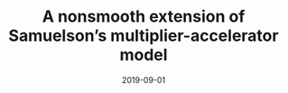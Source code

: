 ---
title: "A nonsmooth extension of Samuelson’s multiplier-accelerator model"
authors:
- admin
- piiroinen
date: "2019-09-01"
doi: "10.1142/S0218127419300271"

# Publication name and optional abbreviated publication name.
publication: "International Journal of Bifurcation and Chaos, 29(10)"
publication_short: ""

Params:
  link: "https://www.worldscientific.com/doi/abs/10.1142/S0218127419300271"

# Publication type.
# Accepts a single type but formatted as a YAML list (for Hugo requirements).
# Enter a publication type from the CSL standard.
publication_types: ["article-journal"]



# links:
# - name: ""
#   url: ""
# url_pdf: http://arxiv.org/pdf/1512.04133v1
# url_code: 'https://github.com/HugoBlox/hugo-blox-builder'
# url_dataset: ''
# url_poster: ''
# url_project: ''
# url_slides: ''
# url_source: ''
# url_video: ''

draft: false
---